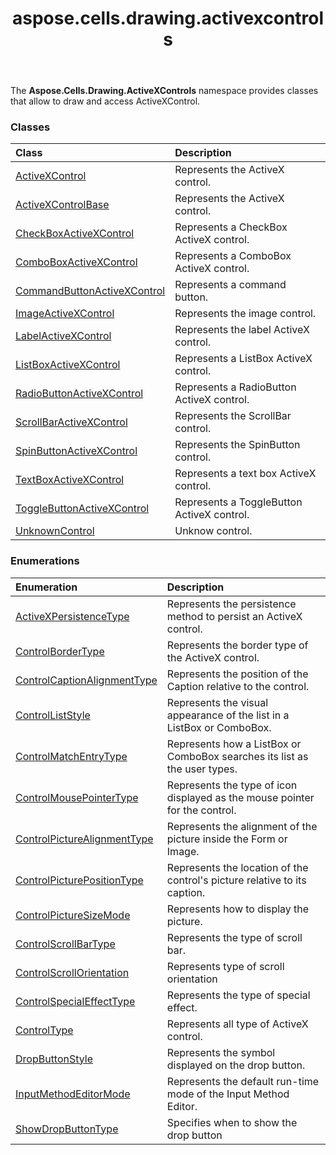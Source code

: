 ﻿---
title: aspose.cells.drawing.activexcontrols
second_title: Aspose.Cells for Python via .NET API References
description: 
type: docs
weight: 10
url: /aspose.cells.drawing.activexcontrols/
is_root: false
---

The **Aspose.Cells.Drawing.ActiveXControls**  namespace provides classes that allow to draw and access ActiveXControl.

### Classes
| Class | Description |
| :- | :- |
| [ActiveXControl](/cells/python-net/aspose.cells.drawing.activexcontrols/activexcontrol) | Represents the ActiveX control. |
| [ActiveXControlBase](/cells/python-net/aspose.cells.drawing.activexcontrols/activexcontrolbase) | Represents the ActiveX control. |
| [CheckBoxActiveXControl](/cells/python-net/aspose.cells.drawing.activexcontrols/checkboxactivexcontrol) | Represents a CheckBox ActiveX control. |
| [ComboBoxActiveXControl](/cells/python-net/aspose.cells.drawing.activexcontrols/comboboxactivexcontrol) | Represents a ComboBox ActiveX control. |
| [CommandButtonActiveXControl](/cells/python-net/aspose.cells.drawing.activexcontrols/commandbuttonactivexcontrol) | Represents a command button. |
| [ImageActiveXControl](/cells/python-net/aspose.cells.drawing.activexcontrols/imageactivexcontrol) | Represents the image control. |
| [LabelActiveXControl](/cells/python-net/aspose.cells.drawing.activexcontrols/labelactivexcontrol) | Represents the label ActiveX control. |
| [ListBoxActiveXControl](/cells/python-net/aspose.cells.drawing.activexcontrols/listboxactivexcontrol) | Represents a ListBox ActiveX control. |
| [RadioButtonActiveXControl](/cells/python-net/aspose.cells.drawing.activexcontrols/radiobuttonactivexcontrol) | Represents a RadioButton ActiveX control. |
| [ScrollBarActiveXControl](/cells/python-net/aspose.cells.drawing.activexcontrols/scrollbaractivexcontrol) | Represents the ScrollBar control. |
| [SpinButtonActiveXControl](/cells/python-net/aspose.cells.drawing.activexcontrols/spinbuttonactivexcontrol) | Represents the SpinButton control. |
| [TextBoxActiveXControl](/cells/python-net/aspose.cells.drawing.activexcontrols/textboxactivexcontrol) | Represents a text box ActiveX control. |
| [ToggleButtonActiveXControl](/cells/python-net/aspose.cells.drawing.activexcontrols/togglebuttonactivexcontrol) | Represents a ToggleButton ActiveX control. |
| [UnknownControl](/cells/python-net/aspose.cells.drawing.activexcontrols/unknowncontrol) | Unknow control. |


### Enumerations
| Enumeration | Description |
| :- | :- |
| [ActiveXPersistenceType](/cells/python-net/aspose.cells.drawing.activexcontrols/activexpersistencetype) | Represents the persistence method to persist an ActiveX control. |
| [ControlBorderType](/cells/python-net/aspose.cells.drawing.activexcontrols/controlbordertype) | Represents the border type of the ActiveX control. |
| [ControlCaptionAlignmentType](/cells/python-net/aspose.cells.drawing.activexcontrols/controlcaptionalignmenttype) | Represents the position of the Caption relative to the control. |
| [ControlListStyle](/cells/python-net/aspose.cells.drawing.activexcontrols/controlliststyle) | Represents the visual appearance of the list in a ListBox or ComboBox. |
| [ControlMatchEntryType](/cells/python-net/aspose.cells.drawing.activexcontrols/controlmatchentrytype) | Represents how a ListBox or ComboBox searches its list as the user types. |
| [ControlMousePointerType](/cells/python-net/aspose.cells.drawing.activexcontrols/controlmousepointertype) | Represents the type of icon displayed as the mouse pointer for the control. |
| [ControlPictureAlignmentType](/cells/python-net/aspose.cells.drawing.activexcontrols/controlpicturealignmenttype) | Represents the alignment of the picture inside the Form or Image. |
| [ControlPicturePositionType](/cells/python-net/aspose.cells.drawing.activexcontrols/controlpicturepositiontype) | Represents the location of the control's picture relative to its caption. |
| [ControlPictureSizeMode](/cells/python-net/aspose.cells.drawing.activexcontrols/controlpicturesizemode) | Represents how to display the picture. |
| [ControlScrollBarType](/cells/python-net/aspose.cells.drawing.activexcontrols/controlscrollbartype) | Represents the type of scroll bar. |
| [ControlScrollOrientation](/cells/python-net/aspose.cells.drawing.activexcontrols/controlscrollorientation) | Represents type of scroll orientation |
| [ControlSpecialEffectType](/cells/python-net/aspose.cells.drawing.activexcontrols/controlspecialeffecttype) | Represents the type of special effect. |
| [ControlType](/cells/python-net/aspose.cells.drawing.activexcontrols/controltype) | Represents all type of ActiveX control. |
| [DropButtonStyle](/cells/python-net/aspose.cells.drawing.activexcontrols/dropbuttonstyle) | Represents the symbol displayed on the drop button. |
| [InputMethodEditorMode](/cells/python-net/aspose.cells.drawing.activexcontrols/inputmethodeditormode) | Represents the default run-time mode of the Input Method Editor. |
| [ShowDropButtonType](/cells/python-net/aspose.cells.drawing.activexcontrols/showdropbuttontype) | Specifies when to show the drop button |


